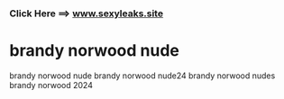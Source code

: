 ### Click Here ==> www.sexyleaks.site
# brandy norwood nude




brandy norwood nude
brandy norwood nude24
brandy norwood nudes
brandy norwood 2024
<!--
**brandy-norwood-nude/brandy-norwood-nude** is a ✨ _special_ ✨ repository because its `README.md` (this file) appears on your GitHub profile.

Here are some ideas to get you started:

- 🔭 I’m currently working on ...
- 🌱 I’m currently learning ...
- 👯 I’m looking to collaborate on ...
- 🤔 I’m looking for help with ...
- 💬 Ask me about ...
- 📫 How to reach me: ...
- 😄 Pronouns: ...
- ⚡ Fun fact: ...
-->
